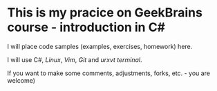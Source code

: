 # This is my pracice on GeekBrains course - introduction in C#

I will place code samples (examples, exercises, homework) here. 

I will use C#, *Linux*, *Vim*, *Git* and *urxvt terminal*.

If you want to make some comments, adjustments, forks, etc. - you are welcome)
